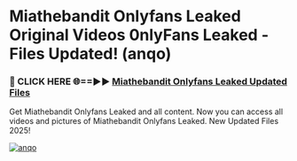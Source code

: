 # Miathebandit Onlyfans Leaked Original Videos 0nlyFans Leaked - Files Updated! (anqo)

<h3>🔴 CLICK HERE 🌐==►► <a href="https://tinyurl.com/2jnfzry5" rel="nofollow">Miathebandit Onlyfans Leaked Updated Files</a></h3>

Get Miathebandit Onlyfans Leaked and all content. Now you can access all videos and pictures of Miathebandit Onlyfans Leaked. New Updated Files 2025!

[![anqo](https://i.imgur.com/GyGTBgg.gif)](https://tinyurl.com/2jnfzry5)
